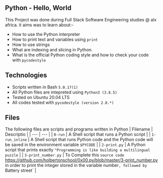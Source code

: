 Python - Hello, World
 -----------------
This Project was done during Full Stack Software Engineering studies @ alx africa. it aims was to learn about:-
- How to use the Python interpreter
- How to print text and variables using `print`
- How to use strings
- What are indexing and slicing in Python.
- What is the official Python coding style and how to check your code with `pycodestyle`

Technologies
 ------------------------
- Scripts written in Bash `5.0.17(1)`
- All Python files are intepreted using `Python3 (3.8.5)`
- Tested on Ubuntu 20.04 LTS
- All codes tested with `pycodestyle (version 2.8.*)`

Files
 ---------------------------
 The following files are scripts and programs written in Python
| Filename | Descriptio |
| --- | --- |
| `0-run` | A Shell script that runs a Python script |
| `1-run_inline` | A Shell script that runs Python code and the Python code will be saved in the environment variable `$PYCODE` |
| `2-print.py` | A Python script that prints exactly `"Programming is like building a multilingual puzzle` |
| `3-print_number.py` | To Complete this `source code` <https://github.com/holbertonschool/0x00.py/blob/master/3-print_number.py> in order to print the integer stored in the variable number`, followed by `Battery street` | 
